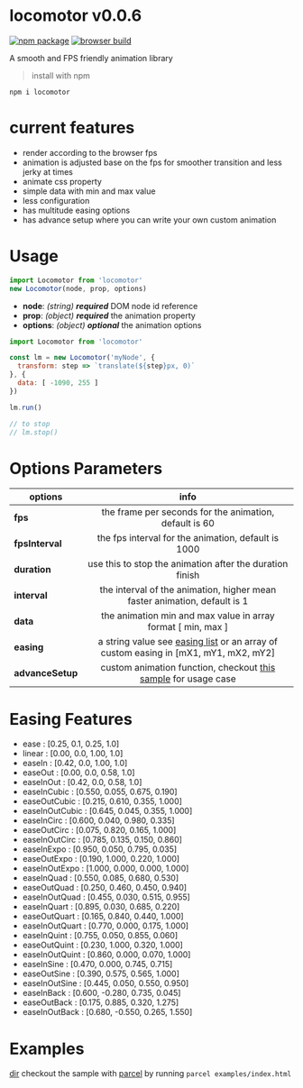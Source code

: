 # locomotor v0.0.6

[![npm package](https://img.shields.io/badge/npm-0.0.5-blue.svg)](https://www.npmjs.com/package/locomotor) [![browser build](https://img.shields.io/badge/rawgit-0.0.5-ff69b4.svg)](https://cdn.rawgit.com/syarul/locomotor/master/locomotor-min.js)

A smooth and FPS friendly animation library

> install with npm

```npm i locomotor```

# current features
- render according to the browser fps
- animation is adjusted base on the fps for smoother transition and less jerky at times
- animate css property
- simple data with min and max value
- less configuration
- has multitude easing options
- has advance setup where you can write your own custom animation

# Usage
```javascript
import Locomotor from 'locomotor'
new Locomotor(node, prop, options)
```
- **node**: *(string)* ***required*** DOM node id reference
- **prop**: *(object)* ***required*** the animation property
- **options**: *(object)* ***optional*** the animation options

```javascript
import Locomotor from 'locomotor'

const lm = new Locomotor('myNode', {
  transform: step => `translate(${step}px, 0)`
}, {
  data: [ -1090, 255 ]
})

lm.run()

// to stop 
// lm.stop()
```

# Options Parameters
| options       | info          |
| ------------- |:-------------:|
| **fps**  | the frame per seconds for the animation, default is 60 |
| **fpsInterval**  | the fps interval for the animation, default is 1000 |
| **duration**  | use this to stop the animation after the duration finish |
| **interval**  | the interval of the animation, higher mean faster animation, default is 1 |
| **data**  | the animation min and max value in array format [ min, max ] |
| **easing**  | a string value see [easing list](#easing-features) or an array of custom easing in [mX1, mY1, mX2, mY2] |
| **advanceSetup**  | custom animation function, checkout [this sample](https://github.com/syarul/locomotor/blob/master/examples/sample-transform-2.js) for usage case |

# Easing Features

  - ease : [0.25, 0.1, 0.25, 1.0]
  - linear : [0.00, 0.0, 1.00, 1.0]
  - easeIn : [0.42, 0.0, 1.00, 1.0]
  - easeOut : [0.00, 0.0, 0.58, 1.0]
  - easeInOut : [0.42, 0.0, 0.58, 1.0]
  - easeInCubic : [0.550, 0.055, 0.675, 0.190]
  - easeOutCubic : [0.215, 0.610, 0.355, 1.000]
  - easeInOutCubic : [0.645, 0.045, 0.355, 1.000]
  - easeInCirc : [0.600, 0.040, 0.980, 0.335]
  - easeOutCirc : [0.075, 0.820, 0.165, 1.000]
  - easeInOutCirc : [0.785, 0.135, 0.150, 0.860]
  - easeInExpo : [0.950, 0.050, 0.795, 0.035]
  - easeOutExpo : [0.190, 1.000, 0.220, 1.000]
  - easeInOutExpo : [1.000, 0.000, 0.000, 1.000]
  - easeInQuad : [0.550, 0.085, 0.680, 0.530]
  - easeOutQuad : [0.250, 0.460, 0.450, 0.940]
  - easeInOutQuad : [0.455, 0.030, 0.515, 0.955]
  - easeInQuart : [0.895, 0.030, 0.685, 0.220]
  - easeOutQuart : [0.165, 0.840, 0.440, 1.000]
  - easeInOutQuart : [0.770, 0.000, 0.175, 1.000]
  - easeInQuint : [0.755, 0.050, 0.855, 0.060]
  - easeOutQuint : [0.230, 1.000, 0.320, 1.000]
  - easeInOutQuint : [0.860, 0.000, 0.070, 1.000]
  - easeInSine : [0.470, 0.000, 0.745, 0.715]
  - easeOutSine : [0.390, 0.575, 0.565, 1.000]
  - easeInOutSine : [0.445, 0.050, 0.550, 0.950]
  - easeInBack : [0.600, -0.280, 0.735, 0.045]
  - easeOutBack : [0.175, 0.885, 0.320, 1.275]
  - easeInOutBack : [0.680, -0.550, 0.265, 1.550]

# Examples
[dir](https://github.com/syarul/locomotor/tree/master/examples)
checkout the sample with [parcel](https://github.com/parcel-bundler/parcel) by running ```parcel examples/index.html```

